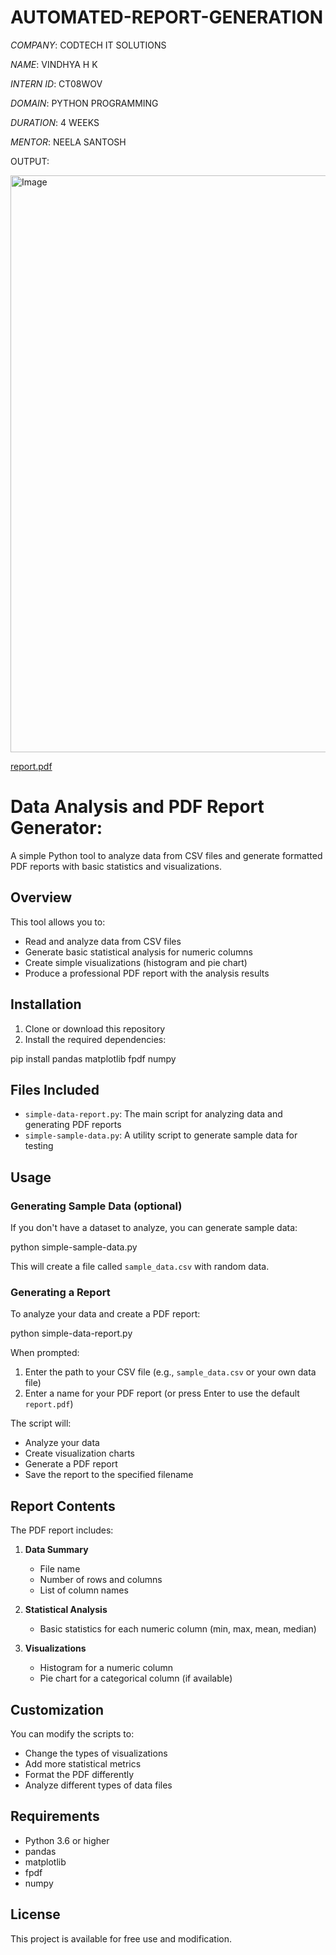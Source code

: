 # AUTOMATED-REPORT-GENERATION

*COMPANY*: CODTECH IT SOLUTIONS

*NAME*: VINDHYA H K

*INTERN ID*: CT08WOV

*DOMAIN*: PYTHON PROGRAMMING

*DURATION*: 4 WEEKS

*MENTOR*: NEELA SANTOSH

OUTPUT: 

<img width="923" alt="Image" src="https://github.com/user-attachments/assets/be080ec2-6d5f-4ade-8c57-aacb4b691adc" />

[report.pdf](https://github.com/user-attachments/files/19039901/report.pdf)


# Data Analysis and PDF Report Generator:

A simple Python tool to analyze data from CSV files and generate formatted PDF reports with basic statistics and visualizations.

## Overview

This tool allows you to:
- Read and analyze data from CSV files
- Generate basic statistical analysis for numeric columns
- Create simple visualizations (histogram and pie chart)
- Produce a professional PDF report with the analysis results

## Installation

1. Clone or download this repository
2. Install the required dependencies:


pip install pandas matplotlib fpdf numpy


## Files Included

- `simple-data-report.py`: The main script for analyzing data and generating PDF reports
- `simple-sample-data.py`: A utility script to generate sample data for testing

## Usage

### Generating Sample Data (optional)

If you don't have a dataset to analyze, you can generate sample data:


python simple-sample-data.py


This will create a file called `sample_data.csv` with random data.

### Generating a Report

To analyze your data and create a PDF report:


python simple-data-report.py


When prompted:
1. Enter the path to your CSV file (e.g., `sample_data.csv` or your own data file)
2. Enter a name for your PDF report (or press Enter to use the default `report.pdf`)

The script will:
- Analyze your data
- Create visualization charts
- Generate a PDF report
- Save the report to the specified filename

## Report Contents

The PDF report includes:

1. **Data Summary**
   - File name
   - Number of rows and columns
   - List of column names

2. **Statistical Analysis**
   - Basic statistics for each numeric column (min, max, mean, median)

3. **Visualizations**
   - Histogram for a numeric column
   - Pie chart for a categorical column (if available)

## Customization

You can modify the scripts to:
- Change the types of visualizations
- Add more statistical metrics
- Format the PDF differently
- Analyze different types of data files

## Requirements

- Python 3.6 or higher
- pandas
- matplotlib
- fpdf
- numpy

## License

This project is available for free use and modification.
